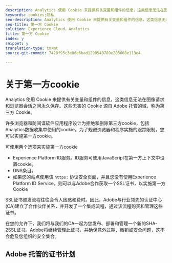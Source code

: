 ```yaml
---
description: Analytics 使用 Cookie 来提供有关变量和组件的信息，这类信息无法在图像请求和浏览器会话之间永久保存。
keywords: cookies;隐私
seo-description: Analytics 使用 Cookie 来提供有关变量和组件的信息，这类信息无法在图像请求和浏览器会话之间永久保存。
seo-title: 第一方 Cookie
solution: Experience Cloud，Analytics
title: 第一方 Cookie
index: y
snippet: y
translation-type: tm+mt
source-git-commit: 7428f95c3e06e6bad1290540789e203608e113e4

---
```



# 关于第一方cookie

Analytics 使用 Cookie 来提供有关变量和组件的信息，这类信息无法在图像请求和浏览器会话之间永久保存。这些无害的 Cookie 源自 Adobe 托管的域，称为第三方 Cookie。

许多浏览器和防间谍软件应用程序设计为拒绝和删除第三方cookie，包括Analytics数据收集中使用的cookie。为了规避浏览器和程序实施的跟踪限制，您可以实施第一方cookie。

可使用两个选项来实施第一方cookie

* Experience Platform ID服务。ID服务可使用JavaScript在第一方上下文中设置cookie。
* DNS条目。
* 如果您的站点使用该 `https:` 协议安全页面，并且您没有使用Experience Platform ID Service，则可以与Adobe合作获取一个SSL证书，以实施第一方Cookie

SSL证书颁发流程往往会令人困惑和费时。因此，Adobe与行业领先的认证中心(CA)建立了合作伙伴关系，并开发了一个集成流程，通过该流程购买和管理这些证书。

在您的允许下，我们将与我们的CA一起为您发布、部署和管理一个新的SHA-2SSL证书。Adobe将继续管理此证书，并确保意外过期、撤销或安全问题，这不会危及您组织的安全集合。

## Adobe 托管的证书计划
